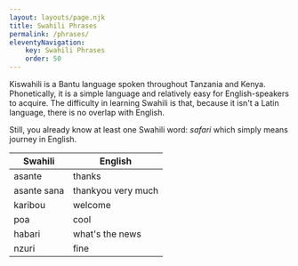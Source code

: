 ```yaml
---
layout: layouts/page.njk
title: Swahili Phrases
permalink: /phrases/
eleventyNavigation:
    key: Swahili Phrases
    order: 50
---
```


Kiswahili is a Bantu language spoken throughout Tanzania and Kenya. Phonetically, it is a simple language and relatively easy for English-speakers to acquire. The difficulty in learning Swahili is that, because it isn't a Latin language, there is no overlap with English. 

Still, you already know at least one Swahili word: *safari* which simply means journey in English.

| Swahili     | English            |
| ----------- | ------------------ |
| asante      | thanks             |
| asante sana | thankyou very much |
| karibou     | welcome            |
| poa         | cool             |
| habari      | what's the news    |
| nzuri      | fine   |